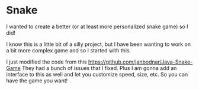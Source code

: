 # Snake
I wanted to create a better (or at least more personalized snake game) so I did!


I know this is a little bit of a silly project, but I have been wanting to work on a bit more complex game and so I started with this.


I just modified the code from this https://github.com/janbodnar/Java-Snake-Game
They had a bunch of issues that I fixed. Plus I am gonna add an interface to this as well and let you customize speed, size, etc.
So you can have the game you want!
